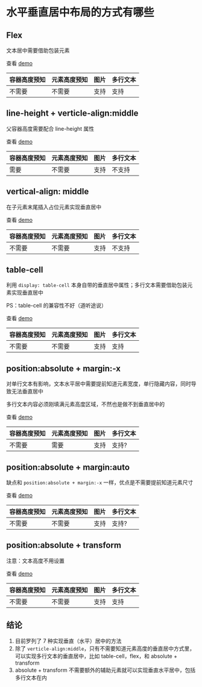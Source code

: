 # 水平垂直居中布局的方式有哪些

## Flex

文本居中需要借助包装元素

查看 [demo](http://47.92.70.143:8000/?path=/story/水平垂直居中布局的方式有哪些--flex)

| 容器高度预知 | 元素高度预知 | 图片 | 多行文本 |
| ------------ | ------------ | ---- | -------- |
| 不需要       | 不需要       | 支持 | 支持     |

## line-height + verticle-align:middle

父容器高度需要配合 line-height 属性

查看 [demo](http://47.92.70.143:8000/?path=/story/水平垂直居中布局的方式有哪些--line-height-and-vertical-align)

| 容器高度预知 | 元素高度预知 | 图片 | 多行文本 |
| ------------ | ------------ | ---- | -------- |
| 需要         | 不需要       | 支持 | 不支持   |

## vertical-align: middle

在子元素末尾插入占位元素实现垂直居中

查看 [demo](http://47.92.70.143:8000/?path=/story/水平垂直居中布局的方式有哪些--vertical-align)

| 容器高度预知 | 元素高度预知 | 图片 | 多行文本 |
| ------------ | ------------ | ---- | -------- |
| 不需要       | 不需要       | 支持 | 不支持   |

## table-cell

利用 `display: table-cell` 本身自带的垂直居中属性；多行文本需要借助包装元素实现垂直居中

PS：table-cell 的兼容性不好（道听途说）

查看 [demo](http://47.92.70.143:8000/?path=/story/水平垂直居中布局的方式有哪些--table-cell)

| 容器高度预知 | 元素高度预知 | 图片 | 多行文本 |
| ------------ | ------------ | ---- | -------- |
| 不需要       | 不需要       | 支持 | 支持     |

## position:absolute + margin:-x

对单行文本有影响，文本水平居中需要提前知道元素宽度，单行隐藏内容，同时导致无法垂直居中

多行文本内容必须刚填满元素高度区域，不然也是做不到垂直居中的

查看 [demo](http://47.92.70.143:8000/?path=/story/水平垂直居中布局的方式有哪些--absolute-margin)

| 容器高度预知 | 元素高度预知 | 图片 | 多行文本 |
| ------------ | ------------ | ---- | -------- |
| 不需要       | 需要         | 支持 | 支持?    |

## position:absolute + margin:auto

缺点和 `position:absolute + margin:-x` 一样，优点是不需要提前知道元素尺寸

查看 [demo](http://47.92.70.143:8000/?path=/story/水平垂直居中布局的方式有哪些--absolute-margin-2)

| 容器高度预知 | 元素高度预知 | 图片 | 多行文本 |
| ------------ | ------------ | ---- | -------- |
| 不需要       | 不需要       | 支持 | 支持?    |

## position:absolute + transform

注意：文本高度不用设置

查看 [demo](http://47.92.70.143:8000/?path=/story/水平垂直居中布局的方式有哪些--absolute-transform)

| 容器高度预知 | 元素高度预知 | 图片 | 多行文本 |
| ------------ | ------------ | ---- | -------- |
| 不需要       | 不需要       | 支持 | 支持     |

## 结论

1. 目前罗列了 7 种实现垂直（水平）居中的方法
2. 除了 `verticle-align:middle`，只有不需要知道元素高度的垂直居中方式里，可以实现多行文本的垂直居中，比如 table-cell，flex，和 absolute + transform
3. absolute + transform 不需要额外的辅助元素就可以实现垂直水平居中，包括多行文本在内
